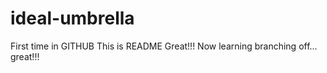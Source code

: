# ideal-umbrella
First time in GITHUB
This is README
Great!!!
Now learning branching off...
great!!!

